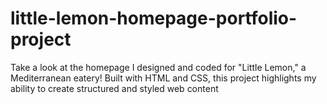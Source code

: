 # little-lemon-homepage-portfolio-project
Take a look at the homepage I designed and coded for "Little Lemon," a Mediterranean eatery! Built with HTML and CSS, this project highlights my ability to create structured and styled web content
